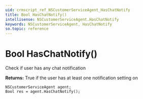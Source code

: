 ```yaml
---
uid: crmscript_ref_NSCustomerServiceAgent_HasChatNotify
title: Bool HasChatNotify()
intellisense: NSCustomerServiceAgent.HasChatNotify
keywords: NSCustomerServiceAgent, HasChatNotify
so.topic: reference
---
```


# Bool HasChatNotify()

Check if user has any chat notification

**Returns:** True if the user has at least one notification setting on

```crmscript
NSCustomerServiceAgent agent;
Bool res = agent.HasChatNotify();
```

